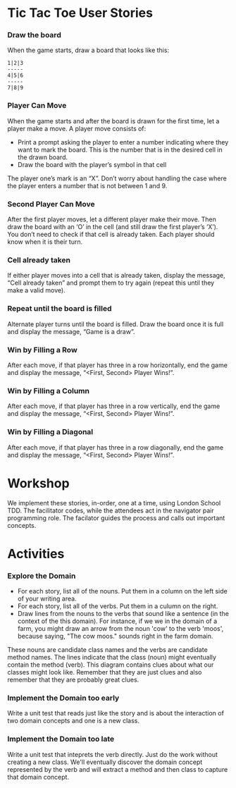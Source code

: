 # Tic Tac Toe User Stories

### Draw the board
When the game starts, draw a board that looks like this:

    1|2|3
    -----
    4|5|6
    -----
    7|8|9

### Player Can Move
When the game starts and after the board is drawn for the first time, let a player make a move.
A player move consists of:
* Print a prompt asking the player to enter a number indicating where they want to mark the board. This is the number that is in the desired cell in the drawn board.
* Draw the board with the player’s symbol in that cell

The player one’s mark is an “X”.
Don’t worry about handling the case where the player enters a number that is not between 1 and 9.

### Second Player Can Move
After the first player moves, let a different player make their move. Then draw the board with an ‘O’ in the cell (and still draw the first player’s ‘X’). You don’t need to check if that cell is already taken. Each player should know when it is their turn.
    
### Cell already taken
If either player moves into a cell that is already taken, display the message, “Cell already taken” and prompt them to try again (repeat this until they make a valid move).

### Repeat until the board is filled
Alternate player turns until the board is filled. Draw the board once it is full and display the message, “Game is a draw”.

### Win by Filling a Row
After each move, if that player has three in a row horizontally, end the game and display the message, “<First, Second> Player Wins!”.

### Win by Filling a Column
After each move, if that player has three in a row vertically, end the game and display the message, “<First, Second> Player Wins!”.

### Win by Filling a Diagonal
After each move, if that player has three in a row diagonally, end the game and display the message, “<First, Second> Player Wins!”.

# Workshop
We implement these stories, in-order, one at a time, using London School TDD. The facilitator codes, while the attendees act in the navigator pair programming role. The facilator guides the process and calls out important concepts.

# Activities

### Explore the Domain
* For each story, list all of the nouns. Put them in a column on the left side of your writing area.
* For each story, list all of the verbs. Put them in a culumn on the right.
* Draw lines from the nouns to the verbs that sound like a sentence (in the context of the this domain). For instance, if we we in the domain of a farm, you might draw an arrow from the noun 'cow' to the verb 'moos', because saying, "The cow moos." sounds right in the farm domain.

These nouns are candidate class names and the verbs are candidate method names. The lines indicate that the class (noun) might eventually contain the method (verb). This diagram contains clues about what our classes might look like. Remember that they are just clues and also remember that they are probably great clues.

### Implement the Domain too early
Write a unit test that reads just like the story and is about the interaction of two domain concepts and one is a new class.

### Implement the Domain too late
Write a unit test that inteprets the verb directly. Just do the work without creating a new class. We'll eventually discover the domain concept represented by the verb and will extract a method and then class to capture that domain concept.
